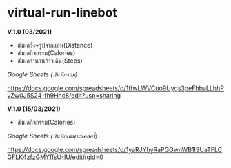 # virtual-run-linebot

**V.1.0 (03/2021)**

- ส่งผลวิ่ง+รูปจากแอพ(Distance)
- ส่งผลกิจกรรม(Calories)
- ส่งผลจำนวนก้าวเดิน(Steps)

*Google Sheets (บันทึกรวม)*

https://docs.google.com/spreadsheets/d/1ffwLWVCuo9Uygs3geFhbaLLhhPvZw0J5S24-fh9Hhc8/edit?usp=sharing


**V.1.0 (15/03/2021)**

- ส่งผลกิจกรรม(Calories)

*Google Sheets (บันทึกเฉพาะแคลอรี่)*

https://docs.google.com/spreadsheets/d/1yaRJYhyRaPGGwnWB1I9UaTFLCGFLK4zfzGMYffsU-IU/edit#gid=0
